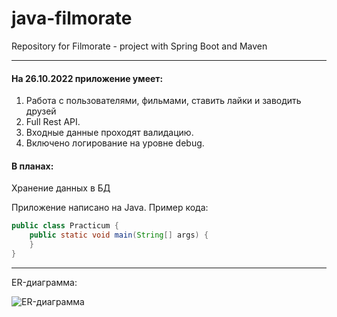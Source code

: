 # java-filmorate
Repository for Filmorate - project with Spring Boot and Maven

------

#### На 26.10.2022 приложение умеет:
1. Работа с пользователями, фильмами, ставить лайки и заводить друзей
2. Full Rest API.
2. Входные данные проходят валидацию.
3. Включено логирование на уровне debug.

#### В планах:
Хранение данных в БД

Приложение написано на Java. Пример кода:
```java
public class Practicum {
    public static void main(String[] args) {
    }
}
```
------
ER-диаграмма:

![ER-диаграмма](D:\DATA\DEV_java\java-filmorate\src\main\java\ru\yandex\practicum\filmorate\model\ER_filmorate.PNG)